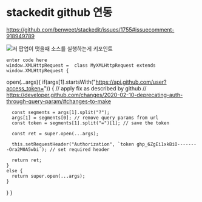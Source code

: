 # stackedit github 연동

https://github.com/benweet/stackedit/issues/1755#issuecomment-918949789

![저 팝업이 떳을때 소스를 실행하는게 키포인트](https://photos.app.goo.gl/obuZhHyp6c3LR9jT6)

    enter code here 
    window.XMLHttpRequest =  class MyXMLHttpRequest extends window.XMLHttpRequest {
  open(...args){
    if(args[1].startsWith("https://api.github.com/user?access_token=")) {
      // apply fix as described by github
      // https://developer.github.com/changes/2020-02-10-deprecating-auth-through-query-param/#changes-to-make
  
      const segments = args[1].split("?");
      args[1] = segments[0]; // remove query params from url
      const token = segments[1].split("=")[1]; // save the token
      
      const ret = super.open(...args);
      
      this.setRequestHeader("Authorization", `token ghp_6ZgEi1xkBiO--------Ora2M0A5wbi`); // set required header
      
      return ret;
    }
    else {
      return super.open(...args);
    }
  }
}
    



<!--stackedit_data:
eyJoaXN0b3J5IjpbOTcxNjMxNzQ1LDE5MDg1NTU1NjAsNjI5Nz
QyNDY4XX0=
-->